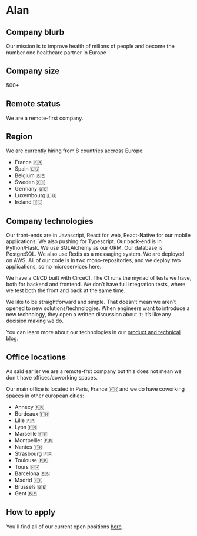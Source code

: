 # Alan

## Company blurb

Our mission is to improve health of milions of people and become the number one healthcare partner in Europe

## Company size

500+

## Remote status

We are a remote-first company.

## Region

We are currently hiring from 8 countries accross Europe:
- France 🇫🇷
- Spain 🇪🇸
- Belgium 🇧🇪
- Sweden 🇸🇪
- Germany 🇩🇪
- Luxembourg 🇱🇺
- Ireland 🇮🇪


## Company technologies

Our front-ends are in Javascript, React for web, React-Native for our mobile applications. We also pushing for Typescript. Our back-end is in Python/Flask. We use SQLAlchemy as our ORM. Our database is PostgreSQL. We also use Redis as a messaging system. We are deployed on AWS. All of our code is in two mono-repositories, and we deploy two applications, so no microservices here.

We have a CI/CD built with CirceCI. The CI runs the myriad of tests we have, both for backend and frontend. We don’t have full integration tests, where we test both the front and back at the same time.

We like to be straightforward and simple. That doesn’t mean we aren’t opened to new solutions/technologies. When engineers want to introduce a new technology, they open a written discussion about it; it’s like any decision making we do.

You can learn more about our technologies in our [product and technical blog](https://medium.com/alan).

## Office locations

As said earlier we are a remote-frst company but this does not mean we don't have offices/coworking spaces.

Our main office is located in Paris, France 🇫🇷 and we do have coworking spaces in other european cities:
- Annecy 🇫🇷
- Bordeaux 🇫🇷
- Lille 🇫🇷
- Lyon 🇫🇷
- Marseille 🇫🇷
- Montpellier 🇫🇷
- Nantes 🇫🇷
- Strasbourg 🇫🇷
- Toulouse 🇫🇷
- Tours 🇫🇷
- Barcelona 🇪🇸
- Madrid 🇪🇸
- Brussels 🇧🇪
- Gent 🇧🇪



## How to apply

You'll find all of our current open positions [here](https://jobs.lever.co/alan).